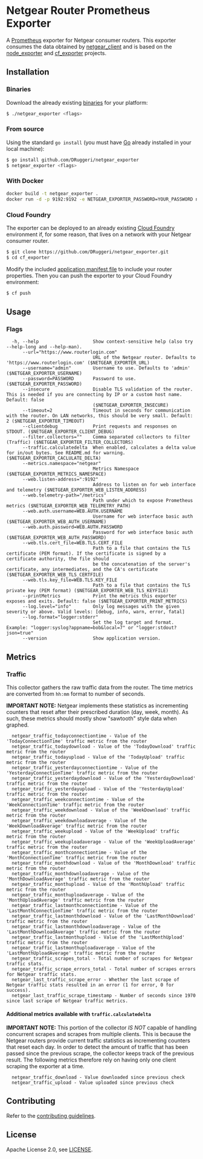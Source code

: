 # Netgear Router Prometheus Exporter

A [Prometheus](https://prometheus.io) exporter for Netgear consumer routers. This exporter consumes the data obtained by [netgear_client](https://github.com/DRuggeri/netgear_client) and is based on the [node_exporter](https://github.com/prometheus/node_exporter) and [cf_exporter](https://github.com/bosh-prometheus/cf_exporter) projects.

## Installation

### Binaries

Download the already existing [binaries](https://github.com/DRuggeri/netgear_exporter/releases) for your platform:

```bash
$ ./netgear_exporter <flags>
```

### From source

Using the standard `go install` (you must have [Go](https://golang.org/) already installed in your local machine):

```bash
$ go install github.com/DRuggeri/netgear_exporter
$ netgear_exporter <flags>
```

### With Docker
```bash
docker build -t netgear_exporter .
docker run -d -p 9192:9192 -e NETGEAR_EXPORTER_PASSWORD=YOUR_PASSWORD netgear_exporter --insecure --url="http://YOUR_IP_ADDRESS" --username="YOUR_USERNAME"
```

### Cloud Foundry

The exporter can be deployed to an already existing [Cloud Foundry](https://www.cloudfoundry.org/) environment if, for some reason, that lives on a network with your Netgear consumer router.

```bash
$ git clone https://github.com/DRuggeri/netgear_exporter.git
$ cd cf_exporter
```

Modify the included [application manifest file](https://github.com/DRuggeri/netgear_exporter/blob/master/manifest.yml) to include your router properties. Then you can push the exporter to your Cloud Foundry environment:

```bash
$ cf push
```


## Usage

### Flags

```
  -h, --help                    Show context-sensitive help (also try --help-long and --help-man).
      --url="https://www.routerlogin.com"  
                                URL of the Netgear router. Defaults to 'https://www.routerlogin.com' ($NETGEAR_EXPORTER_URL)
      --username="admin"        Username to use. Defaults to 'admin' ($NETGEAR_EXPORTER_USERNAME)
      --password=PASSWORD       Password to use. ($NETGEAR_EXPORTER_PASSWORD)
      --insecure                Disable TLS validation of the router. This is needed if you are connecting by IP or a custom host name. Default: false
                                ($NETGEAR_EXPORTER_INSECURE)
      --timeout=2               Timeout in seconds for communication with the router. On LAN networks, this should be very small. Default: 2 ($NETGEAR_EXPORTER_TIMEOUT)
      --clientdebug             Print requests and responses on STDOUT. ($NETGEAR_EXPORTER_CLIENT_DEBUG)
      --filter.collectors=""    Comma separated collectors to filter (Traffic) ($NETGEAR_EXPORTER_FILTER_COLLECTORS)
      --traffic.calculatedelta  When enabled, calculates a delta value for in/out bytes. See README.md for warning. ($NETGEAR_EXPORTER_CACLULATE_DELTA)
      --metrics.namespace="netgear"  
                                Metrics Namespace ($NETGEAR_EXPORTER_METRICS_NAMESPACE)
      --web.listen-address=":9192"  
                                Address to listen on for web interface and telemetry ($NETGEAR_EXPORTER_WEB_LISTEN_ADDRESS)
      --web.telemetry-path="/metrics"  
                                Path under which to expose Prometheus metrics ($NETGEAR_EXPORTER_WEB_TELEMETRY_PATH)
      --web.auth.username=WEB.AUTH.USERNAME  
                                Username for web interface basic auth ($NETGEAR_EXPORTER_WEB_AUTH_USERNAME)
      --web.auth.password=WEB.AUTH.PASSWORD  
                                Password for web interface basic auth ($NETGEAR_EXPORTER_WEB_AUTH_PASSWORD)
      --web.tls.cert_file=WEB.TLS.CERT_FILE  
                                Path to a file that contains the TLS certificate (PEM format). If the certificate is signed by a certificate authority, the file should
                                be the concatenation of the server's certificate, any intermediates, and the CA's certificate ($NETGEAR_EXPORTER_WEB_TLS_CERTFILE)
      --web.tls.key_file=WEB.TLS.KEY_FILE  
                                Path to a file that contains the TLS private key (PEM format) ($NETGEAR_EXPORTER_WEB_TLS_KEYFILE)
      --printMetrics            Print the metrics this exporter exposes and exits. Default: false ($NETGEAR_EXPORTER_PRINT_METRICS)
      --log.level="info"        Only log messages with the given severity or above. Valid levels: [debug, info, warn, error, fatal]
      --log.format="logger:stderr"  
                                Set the log target and format. Example: "logger:syslog?appname=bob&local=7" or "logger:stdout?json=true"
      --version                 Show application version.
```

## Metrics

### Traffic
This collector gathers the raw traffic data from the router. The time metrics are converted from `hh:mm` format to number of seconds.

**IMPORTANT NOTE:** Netgear implements these statistics as incrementing counters that reset after their prescribed duration (day, week, month). As such, these metrics should mostly show "sawtooth" style data when graphed.

```
  netgear_traffic_todayconnectiontime - Value of the 'TodayConnectionTime' traffic metric from the router
  netgear_traffic_todaydownload - Value of the 'TodayDownload' traffic metric from the router
  netgear_traffic_todayupload - Value of the 'TodayUpload' traffic metric from the router
  netgear_traffic_yesterdayconnectiontime - Value of the 'YesterdayConnectionTime' traffic metric from the router
  netgear_traffic_yesterdaydownload - Value of the 'YesterdayDownload' traffic metric from the router
  netgear_traffic_yesterdayupload - Value of the 'YesterdayUpload' traffic metric from the router
  netgear_traffic_weekconnectiontime - Value of the 'WeekConnectionTime' traffic metric from the router
  netgear_traffic_weekdownload - Value of the 'WeekDownload' traffic metric from the router
  netgear_traffic_weekdownloadaverage - Value of the 'WeekDownloadAverage' traffic metric from the router
  netgear_traffic_weekupload - Value of the 'WeekUpload' traffic metric from the router
  netgear_traffic_weekuploadaverage - Value of the 'WeekUploadAverage' traffic metric from the router
  netgear_traffic_monthconnectiontime - Value of the 'MonthConnectionTime' traffic metric from the router
  netgear_traffic_monthdownload - Value of the 'MonthDownload' traffic metric from the router
  netgear_traffic_monthdownloadaverage - Value of the 'MonthDownloadAverage' traffic metric from the router
  netgear_traffic_monthupload - Value of the 'MonthUpload' traffic metric from the router
  netgear_traffic_monthuploadaverage - Value of the 'MonthUploadAverage' traffic metric from the router
  netgear_traffic_lastmonthconnectiontime - Value of the 'LastMonthConnectionTime' traffic metric from the router
  netgear_traffic_lastmonthdownload - Value of the 'LastMonthDownload' traffic metric from the router
  netgear_traffic_lastmonthdownloadaverage - Value of the 'LastMonthDownloadAverage' traffic metric from the router
  netgear_traffic_lastmonthupload - Value of the 'LastMonthUpload' traffic metric from the router
  netgear_traffic_lastmonthuploadaverage - Value of the 'LastMonthUploadAverage' traffic metric from the router
  netgear_traffic_scrapes_total - Total number of scrapes for Netgear traffic stats.
  netgear_traffic_scrape_errors_total - Total number of scrapes errors for Netgear traffic stats.
  netgear_last_traffic_scrape_error - Whether the last scrape of Netgear traffic stats resulted in an error (1 for error, 0 for success).
  netgear_last_traffic_scrape_timestamp - Number of seconds since 1970 since last scrape of Netgear traffic metrics.
```

#### Additional metrics available with `traffic.calculatedelta`

**IMPORTANT NOTE:** This portion of the collector *IS NOT* capable of handling concurrent scrapes and scrapes from multiple clients. This is because the Netgear routers provide current traffic statistics as incrementing counters that reset each day.
In order to detect the amount of traffic that has been passed since the previous scrape, the collector keeps track of the previous result.
The following metrics therefore rely on having only one client scraping the exporter at a time.

```
  netgear_traffic_download - Value downloaded since previous check
  netgear_traffic_upload - Value uploaded since previous check
```

## Contributing

Refer to the [contributing guidelines](https://github.com/DRuggeri/netgear_exporter/blob/master/CONTRIBUTING.md).

## License

Apache License 2.0, see [LICENSE](https://github.com/DRuggeri/netgear_exporter/blob/master/LICENSE).
